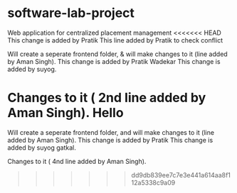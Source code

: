 # software-lab-project

Web application for centralized placement management
<<<<<<< HEAD
This change is added by Pratik
This line added by Pratik to check conflict

Will create a seperate frontend folder, & will make changes to it (line added by Aman Singh).
This change is added by Pratik Wadekar
This change is added by suyog.

Changes to it ( 2nd line added by Aman Singh).
Hello
=======
Will create a seperate frontend folder, and will make changes to it (line added by Aman Singh).
This change is added by Pratik
This change is added by suyog gatkal.

Changes to it ( 4nd line added by Aman Singh).
>>>>>>> dd9db839ee7c7e3e441a614aa8f112a5338c9a09
